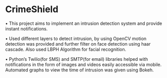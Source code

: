 # CrimeShield
•	This project aims to implement an intrusion detection system and provide instant notifications.

•	Used different layers to detect intrusion, by using OpenCV motion detection was provided and further filter on face detection using haar cascade. Also used LBPH Algorithm for facial recognition.

•	Python’s Twilio(for SMS) and SMTP(for email) libraries helped with notifications in the form of images and videos easily accessible via mobile. Automated graphs to view the time of intrusion was given using Bokeh.


